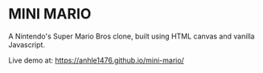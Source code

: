 # MINI MARIO

A Nintendo's Super Mario Bros clone, built using HTML canvas and vanilla Javascript.

Live demo at: https://anhle1476.github.io/mini-mario/
